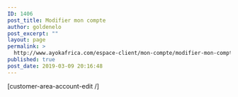 ```yaml
---
ID: 1406
post_title: Modifier mon compte
author: goldenelo
post_excerpt: ""
layout: page
permalink: >
  http://www.ayokafrica.com/espace-client/mon-compte/modifier-mon-compte/
published: true
post_date: 2019-03-09 20:16:48
---
```

[customer-area-account-edit /]